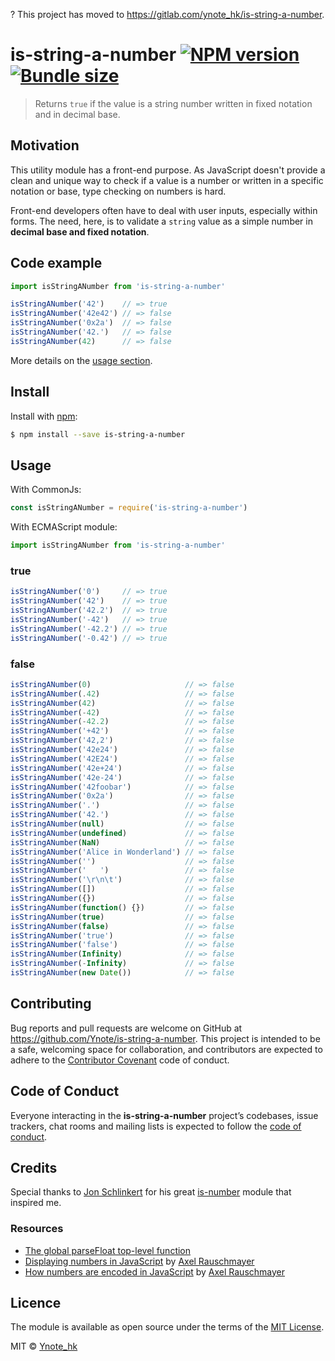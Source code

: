 ? This project has moved to https://gitlab.com/ynote_hk/is-string-a-number.

# is-string-a-number [![NPM version](https://img.shields.io/npm/v/is-string-a-number.svg?style=flat)](https://www.npmjs.com/package/is-string-a-number) [![Bundle size](https://img.shields.io/bundlephobia/min/is-string-a-number.svg)](https://www.npmjs.com/package/is-string-a-number)

> Returns `true` if the value is a string number written in fixed notation and
in decimal base.

## Motivation

This utility module has a front-end purpose. As JavaScript doesn't provide a
clean and unique way to check if a value is a number or written in a specific
notation or base, type checking on numbers is hard.

Front-end developers often have to deal with user inputs, especially within
forms. The need, here, is to validate a `string` value as a simple number in
**decimal base and fixed notation**.

## Code example

```js
import isStringANumber from 'is-string-a-number'

isStringANumber('42')    // => true
isStringANumber('42e42') // => false
isStringANumber('0x2a')  // => false
isStringANumber('42.')   // => false
isStringANumber(42)      // => false
```

More details on the [usage section](#usage).

## Install

Install with [npm](https://www.npmjs.com/):
```sh
$ npm install --save is-string-a-number
```

## Usage

With CommonJs:
```js
const isStringANumber = require('is-string-a-number')
```

With ECMAScript module:
```js
import isStringANumber from 'is-string-a-number'
```

### true
```js
isStringANumber('0')     // => true
isStringANumber('42')    // => true
isStringANumber('42.2')  // => true
isStringANumber('-42')   // => true
isStringANumber('-42.2') // => true
isStringANumber('-0.42') // => true
```

### false
```js
isStringANumber(0)                     // => false
isStringANumber(.42)                   // => false
isStringANumber(42)                    // => false
isStringANumber(-42)                   // => false
isStringANumber(-42.2)                 // => false
isStringANumber('+42')                 // => false
isStringANumber('42,2')                // => false
isStringANumber('42e24')               // => false
isStringANumber('42E24')               // => false
isStringANumber('42e+24')              // => false
isStringANumber('42e-24')              // => false
isStringANumber('42foobar')            // => false
isStringANumber('0x2a')                // => false
isStringANumber('.')                   // => false
isStringANumber('42.')                 // => false
isStringANumber(null)                  // => false
isStringANumber(undefined)             // => false
isStringANumber(NaN)                   // => false
isStringANumber('Alice in Wonderland') // => false
isStringANumber('')                    // => false
isStringANumber('   ')                 // => false
isStringANumber('\r\n\t')              // => false
isStringANumber([])                    // => false
isStringANumber({})                    // => false
isStringANumber(function() {})         // => false
isStringANumber(true)                  // => false
isStringANumber(false)                 // => false
isStringANumber('true')                // => false
isStringANumber('false')               // => false
isStringANumber(Infinity)              // => false
isStringANumber(-Infinity)             // => false
isStringANumber(new Date())            // => false
```

## Contributing

Bug reports and pull requests are welcome on GitHub at
https://github.com/Ynote/is-string-a-number. This project is intended to be a
safe, welcoming space for collaboration, and contributors are expected to adhere
to the [Contributor Covenant](http://contributor-covenant.org) code of conduct.

## Code of Conduct

Everyone interacting in the **is-string-a-number** project’s codebases, issue
trackers, chat rooms and mailing lists is expected to follow the
[code of conduct](https://github.com/Ynote/is-string-a-number/blob/master/CODE_OF_CONDUCT.md).

## Credits

Special thanks to [Jon Schlinkert](https://github.com/jonschlinkert/) for his
great [is-number](https://github.com/jonschlinkert/is-number) module that
inspired me.

### Resources
- [The global parseFloat top-level function](https://developer.mozilla.org/en-US/docs/Web/JavaScript/Reference/Global_Objects/parseFloat)
- [Displaying numbers in
  JavaScript](http://2ality.com/2012/03/displaying-numbers.html) by [Axel
  Rauschmayer](http://dr-axel.de/)
- [How numbers are encoded in
  JavaScript](http://2ality.com/2012/04/number-encoding.html) by [Axel
  Rauschmayer](http://dr-axel.de/)

## Licence

The module is available as open source under the terms of the [MIT
License](LICENSE.md).

MIT © [Ynote_hk](http://ynote.hk)
